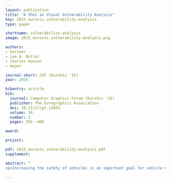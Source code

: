 ```yaml
---
layout: publication
title: "A Shot at Visual Vulnerability Analysis"
key: 2015_eurovis_vulnerability-analysis
type: paper

shortname: vulnerability-analysis
image: 2015_eurovis_vulnerability-analysis.png

authors:
- kerzner
- Lee A. Butler
- Charles Hansen
- meyer

journal-short: CGF (EuroVis '15)
year: 2015

bibentry: article
bib:
  journal: Computer Graphics Forum (EuroVis '15)
  publisher: The Eurographics Association
  doi: 10.1111/cgf.12651
  volume: 34
  number: 3
  pages: 391--400

award:

project:

pdf: 2015_eurovis_vulnerability-analysis.pdf
supplement:

abstract: "
<p>Increasing the safety of vehicles is an important goal for vehicle manufacturers. These manufacturers often turn to simulations to understand how to improve a vehicle's design as real-world safety tests are expensive and time consuming. Understanding the results of these simulations, however, is challenging due to the complexity of the data, which often includes both spatial and nonspatial data types. In this design study we collaborated with analysts who are trying to understand the vulnerability of military vehicles. From this design study we contribute a problem characterization, data abstraction, and task analysis for vehicle vulnerability analysis, as well as a validated and deployed tool called Shotviewer. Shotviewer links 3D spatial views with abstract 2D views to support a broad range of analysis needs. Furthermore, reflection on our design study process elucidates a strategy of view-design parallelism for creating multiview visualizations, as well as four recommendations for conducting design studies in large organizations with sensitive data.<p>"

---
```

